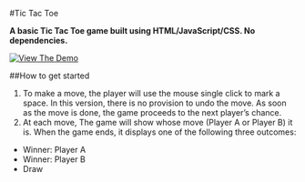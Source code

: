 #Tic Tac Toe

**A basic Tic Tac Toe game built using HTML/JavaScript/CSS. No dependencies.** 

[![View The Demo]([https://www.mtb.com/personal/onlineservices/PublishingImages/alt-banking-button-view-demo-cs5452.jpg)](http://codepen.io/vasanthkay/pen/KVzYzG?editors=001](https://khushboo2525.github.io/tictactoe/))


##How to get started
1. To make a move, the player will use the mouse single click to mark a space. In this version, there is no provision to undo the move. As soon as the move is done, the game proceeds to the next player’s chance.
2. At each move, The game will show whose move (Player A or Player B) it is. When the game ends, it displays one of the following three outcomes:

* Winner: Player A
* Winner: Player B
* Draw

